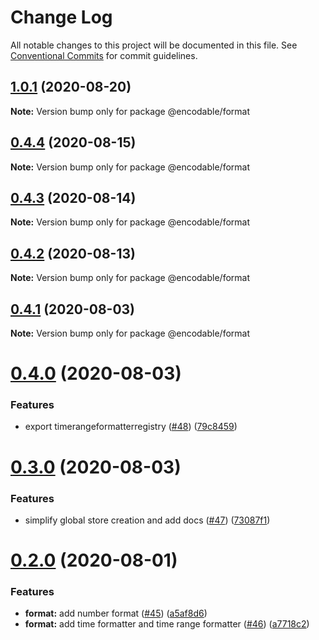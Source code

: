 # Change Log

All notable changes to this project will be documented in this file.
See [Conventional Commits](https://conventionalcommits.org) for commit guidelines.

## [1.0.1](https://github.com/kristw/encodable/compare/@encodable/format@1.0.0...@encodable/format@1.0.1) (2020-08-20)

**Note:** Version bump only for package @encodable/format





## [0.4.4](https://github.com/kristw/encodable/compare/@encodable/format@0.4.3...@encodable/format@0.4.4) (2020-08-15)

**Note:** Version bump only for package @encodable/format





## [0.4.3](https://github.com/kristw/encodable/compare/@encodable/format@0.4.2...@encodable/format@0.4.3) (2020-08-14)

**Note:** Version bump only for package @encodable/format





## [0.4.2](https://github.com/kristw/encodable/compare/@encodable/format@0.4.1...@encodable/format@0.4.2) (2020-08-13)

**Note:** Version bump only for package @encodable/format





## [0.4.1](https://github.com/kristw/encodable/compare/@encodable/format@0.4.0...@encodable/format@0.4.1) (2020-08-03)

**Note:** Version bump only for package @encodable/format





# [0.4.0](https://github.com/kristw/encodable/compare/@encodable/format@0.3.0...@encodable/format@0.4.0) (2020-08-03)


### Features

* export timerangeformatterregistry ([#48](https://github.com/kristw/encodable/issues/48)) ([79c8459](https://github.com/kristw/encodable/commit/79c8459d6ad528a17685dc02b4cd0bdc896288cf))





# [0.3.0](https://github.com/kristw/encodable/compare/@encodable/format@0.2.0...@encodable/format@0.3.0) (2020-08-03)


### Features

* simplify global store creation and add docs ([#47](https://github.com/kristw/encodable/issues/47)) ([73087f1](https://github.com/kristw/encodable/commit/73087f14cc5f8f0f07cda6612a7a5e851a3817b6))





# [0.2.0](https://github.com/kristw/encodable/compare/@encodable/format@0.1.0...@encodable/format@0.2.0) (2020-08-01)


### Features

* **format:** add number format ([#45](https://github.com/kristw/encodable/issues/45)) ([a5af8d6](https://github.com/kristw/encodable/commit/a5af8d60e7d947ccb381a96fc09f89ec266704cd))
* **format:** add time formatter and time range formatter ([#46](https://github.com/kristw/encodable/issues/46)) ([a7718c2](https://github.com/kristw/encodable/commit/a7718c223eda28dbf65b4ae85768b1c9decfe3ed))
